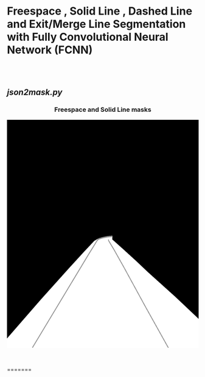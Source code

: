 
# Freespace , Solid Line , Dashed Line and Exit/Merge Line Segmentation with Fully Convolutional Neural Network (FCNN)
<br />
<br />

## *json2mask.py*
<h3 align="center",display="block" >Freespace and Solid Line masks</h3>

<p align="center">
  <img width="900" height="600" src="data/masks/cfc_000254_388a51e56525449796c6c07728494a51.png">
</p>
<br />

=======


